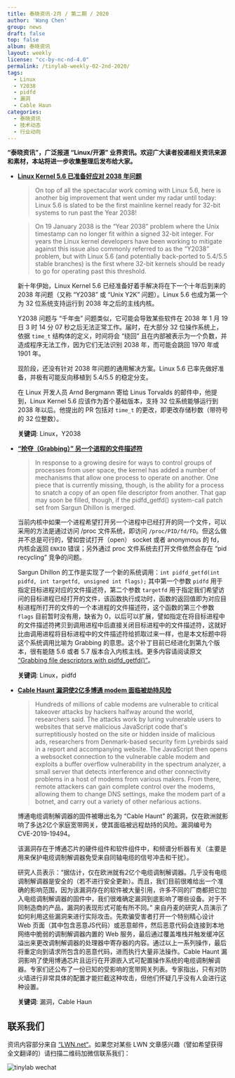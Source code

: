 ```yaml
---
title: 泰晓资讯·2月 / 第二期 / 2020
author: 'Wang Chen'
group: news
draft: false
top: false
album: 泰晓资讯
layout: weekly
license: "cc-by-nc-nd-4.0"
permalink: /tinylab-weekly-02-2nd-2020/
tags:
  - Linux
  - Y2038
  - pidfd
  - 漏洞
  - Cable Haun
categories:
  - 泰晓资讯
  - 技术动态
  - 行业动向
---
```


**“泰晓资讯”，广泛报道 “Linux/开源” 业界资讯。欢迎广大读者投递相关资讯来源和素材，本站将进一步收集整理后发布给大家。**

- [**Linux Kernel 5.6 已准备好应对 2038 年问题**](https://www.linux.com/news/linux-5-6-is-the-first-kernel-for-32-bit-systems-ready-to-run-past-year-2038/)

    > On top of all the spectacular work coming with Linux 5.6, here is another big improvement that went under my radar until today: Linux 5.6 is slated to be the first mainline kernel ready for 32-bit systems to run past the Year 2038!

    > On 19 January 2038 is the “Year 2038” problem where the Unix timestamp can no longer fit within a signed 32-bit integer. For years the Linux kernel developers have been working to mitigate against this issue also commonly referred to as the “Y2038” problem, but with Linux 5.6 (and potentially back-ported to 5.4/5.5 stable branches) is the first where 32-bit kernels should be ready to go for operating past this threshold.

    新十年伊始，Linux Kernel 5.6 已经准备好着手解决将在下一个十年后到来的 2038 年问题（又称 “Y2038” 或 “Unix Y2K” 问题）。Linux 5.6 也成为第一个为 32 位系统支持运行到 2038 年之后的主线内核。

    Y2038 问题与 “千年虫” 问题类似，它可能会导致某些软件在 2038 年 1 月 19 日 3 时 14 分 07 秒之后无法正常工作。届时，在大部分 32 位操作系统上，依据 `time_t` 结构体的定义，时间将会 “绕回” 且在内部被表示为一个负数，并造成程序无法工作，因为它们无法识别 2038 年，而可能会跳回 1970 年或 1901 年。

    现阶段，还没有针对 2038 年问题的通用解决方案。Linux 5.6 已率先做好准备，并极有可能反向移植到 5.4/5.5 的稳定分支。

    在 Linux 开发人员 Arnd Bergmann 寄给 Linus Torvalds 的邮件中，他提到，Linux Kernel 5.6 应该作为首个基础版本，支持 32 位系统能够运行到 2038 年以后。他提出的 PR 包括对 `time_t` 的更改，即更改存储秒数（带符号的 32 位整数）。

    **关键词**: Linux，Y2038

- [**“抢夺（Grabbing）” 另一个进程的文件描述符**](https://lwn.net/Articles/808997/)

    > In response to a growing desire for ways to control groups of processes from user space, the kernel has added a number of mechanisms that allow one process to operate on another. One piece that is currently missing, though, is the ability for a process to snatch a copy of an open file descriptor from another. That gap may soon be filled, though, if the pidfd_getfd() system-call patch set from Sargun Dhillon is merged.

    当前内核中如果一个进程希望打开另一个进程中已经打开的同一个文件，可以采用的方法是通过访问 /proc 文件系统，即访问 `/proc/PID/fd/FD`。但这么做并不总是可行的，譬如尝试打开（open） socket 或者 anonymous 的 fd，内核会返回 `ENXIO` 错误；另外通过 proc 文件系统去打开文件依然会存在 “pid recycling” 竞争的问题。
    
    Sargun Dhillon 的工作是实现了一个新的系统调用：`int pidfd_getfd(int pidfd, int targetfd, unsigned int flags);` 其中第一个参数 `pidfd` 用于指定目标进程对应的文件描述符，第二个参数 `targetfd` 用于指定我们希望访问的目标进程已经打开的文件，该函数执行成功时，函数的返回值即为对应目标进程所打开的文件的一个本进程的文件描述符，这个函数的第三个参数 `flags` 目前暂时没有用，缺省为 0，以后可以扩展，譬如指定在将目标进程中的文件描述符拷贝到调用进程中后直接关闭目标进程中的文件描述符，这就好比由调用进程将目标进程中的文件描述符给抓取过来一样，也是本文标题中将这个系统调用比喻为 Grabbing 的意思。这个补丁目前已经进化到第九个版本，很有能随 5.6 或者 5.7 版本合入内核主线。更多内容请阅读原文 [“Grabbing file descriptors with pidfd_getfd()”](https://lwn.net/Articles/808997/)。
  
    **关键词**: Linux，pidfd

- [**Cable Haunt 漏洞使2亿多博通 modem 面临被劫持风险**](https://arstechnica.com/information-technology/2020/01/exploit-that-gives-remote-access-affects-200-million-cable-modems/)

    > Hundreds of millions of cable modems are vulnerable to critical takeover attacks by hackers halfway around the world, researchers said.
    > The attacks work by luring vulnerable users to websites that serve malicious JavaScript code that's surreptitiously hosted on the site or hidden inside of malicious ads, researchers from Denmark-based security firm Lyrebirds said in a report and accompanying website. The JavaScript then opens a websocket connection to the vulnerable cable modem and exploits a buffer overflow vulnerability in the spectrum analyzer, a small server that detects interference and other connectivity problems in a host of modems from various makers. From there, remote attackers can gain complete control over the modems, allowing them to change DNS settings, make the modem part of a botnet, and carry out a variety of other nefarious actions.

    博通电缆调制解调器的固件被曝出名为 “Cable Haunt” 的漏洞，仅在欧洲就影响了多达2亿个家庭宽带网关，使其面临被远程劫持的风险。漏洞编号为 CVE-2019-19494。

    该漏洞存在于博通芯片的硬件组件和软件组件中，和频谱分析器有关（主要是用来保护电缆调制解调器免受来自同轴电缆的信号冲击和干扰）。

    研究人员表示：“据估计，仅在欧洲就有2亿个电缆调制解调器。几乎没有电缆调制解调器是安全的（若不进行安全更新）。而且，我们目前很难给出一个准确的影响范围，因为该漏洞存在的软件被大量引用，许多不同的厂商都把它加入电缆调制解调器的固件中，我们很难确定漏洞到底影响了哪些设备。对于不同制造商的产品，漏洞的表现形式可能有所不同。” 来自丹麦的研究人员演示了如何利用这些漏洞来进行实际攻击。先欺骗受害者打开一个特别精心设计 Web 页面（其中包含恶意JS代码）或恶意邮件，然后恶意代码会连接到本地网络中脆弱的调制解调器内置的 Web 服务，最后通过覆盖堆栈并触发缓冲区溢出来更改调制解调器的处理器中寄存器的内容。通过以上一系列操作，最后将重定向到请求所包含的恶意代码，进而执行大量非法操作。Cable Haunt 漏洞影响了使用博通芯片且运行在开源嵌入式可配置操作系统的电缆调制解调器。专家们还公布了一份已知的受影响的宽带网关列表。专家指出，只有对防火墙进行非常具体的配置才能拦截这种攻击，但他们怀疑几乎没有人会进行这种设置。

    **关键词**:  漏洞，Cable Haun

## 联系我们

资讯内容部分来自 [“LWN.net“](https://lwn.net/)。如果您对某些 LWN 文章感兴趣（譬如希望获得全文翻译的）请扫描二维码加微信联系我们：

![tinylab wechat](/images/wechat/tinylab.jpg)

